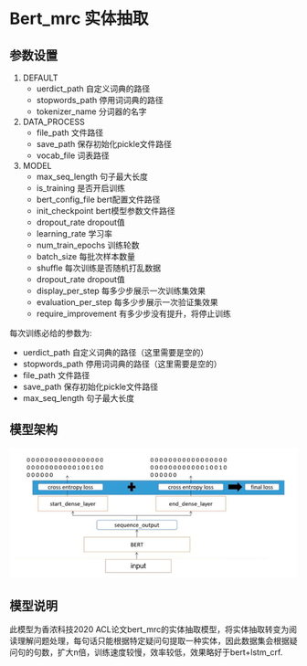 # Bert_mrc 实体抽取
## 参数设置
1. DEFAULT
    - uerdict_path 自定义词典的路径
    - stopwords_path 停用词词典的路径
    - tokenizer_name 分词器的名字
2. DATA_PROCESS
    - file_path 文件路径
    - save_path 保存初始化pickle文件路径
    - vocab_file 词表路径
3. MODEL
    - max_seq_length 句子最大长度
    - is_training 是否开启训练
    - bert_config_file bert配置文件路径
    - init_checkpoint bert模型参数文件路径
    - dropout_rate dropout值
    - learning_rate 学习率
    - num_train_epochs 训练轮数
    - batch_size 每批次样本数量
    - shuffle 每次训练是否随机打乱数据
    - dropout_rate dropout值
    - display_per_step 每多少步展示一次训练集效果
    - evaluation_per_step 每多少步展示一次验证集效果
    - require_improvement 有多少步没有提升，将停止训练  
    
每次训练必给的参数为:
* uerdict_path 自定义词典的路径（这里需要是空的）
* stopwords_path 停用词词典的路径（这里需要是空的）
* file_path 文件路径
* save_path 保存初始化pickle文件路径
* max_seq_length 句子最大长度
## 模型架构
![alt bert_mrc](./img/bert_mrc.png)
## 模型说明
此模型为香浓科技2020 ACL论文bert_mrc的实体抽取模型，将实体抽取转变为阅读理解问题处理，每句话只能根据特定疑问句提取一种实体，因此数据集会根据疑问句的句数，扩大n倍，训练速度较慢，效率较低，效果略好于bert+lstm_crf.